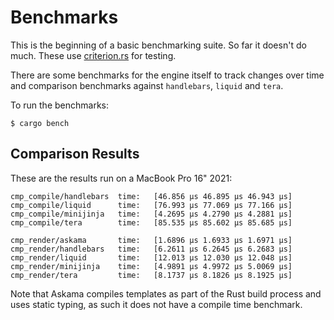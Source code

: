 # Benchmarks

This is the beginning of a basic benchmarking suite.  So far it doesn't do much.
These use [criterion.rs](https://github.com/bheisler/criterion.rs) for testing.

There are some benchmarks for the engine itself to track changes over time and
comparison benchmarks against `handlebars`, `liquid` and `tera`.

To run the benchmarks:

```
$ cargo bench
```

## Comparison Results

These are the results run on a MacBook Pro 16" 2021:

```
cmp_compile/handlebars  time:   [46.856 µs 46.895 µs 46.943 µs]
cmp_compile/liquid      time:   [76.993 µs 77.069 µs 77.166 µs]
cmp_compile/minijinja   time:   [4.2695 µs 4.2790 µs 4.2881 µs]
cmp_compile/tera        time:   [85.535 µs 85.602 µs 85.685 µs]

cmp_render/askama       time:   [1.6896 µs 1.6933 µs 1.6971 µs]
cmp_render/handlebars   time:   [6.2611 µs 6.2645 µs 6.2683 µs]
cmp_render/liquid       time:   [12.013 µs 12.030 µs 12.048 µs]
cmp_render/minijinja    time:   [4.9891 µs 4.9972 µs 5.0069 µs]
cmp_render/tera         time:   [8.1737 µs 8.1826 µs 8.1925 µs]
```

Note that Askama compiles templates as part of the Rust build
process and uses static typing, as such it does not have a compile
time benchmark.
